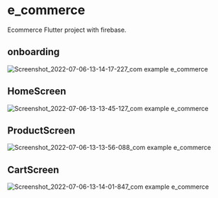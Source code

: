 # e_commerce

Ecommerce Flutter project with firebase.

## onboarding
![Screenshot_2022-07-06-13-14-17-227_com example e_commerce](https://user-images.githubusercontent.com/106269253/177539123-b65197dc-5305-4a3b-972a-dafdce52c52b.jpg)

## HomeScreen
![Screenshot_2022-07-06-13-13-45-127_com example e_commerce](https://user-images.githubusercontent.com/106269253/177539148-770da9ac-290c-448a-b7fc-ba4dc84942bf.jpg)

## ProductScreen
![Screenshot_2022-07-06-13-13-56-088_com example e_commerce](https://user-images.githubusercontent.com/106269253/177539173-bcfde7bd-b455-4420-bd0a-639e608a2217.jpg)

## CartScreen
![Screenshot_2022-07-06-13-14-01-847_com example e_commerce](https://user-images.githubusercontent.com/106269253/177539193-eced4939-c5cd-40f6-8ea8-8b8f5edeb22d.jpg)


